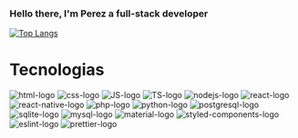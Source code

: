 ### Hello there, I'm Perez a full-stack developer

[![Top Langs](https://github-readme-stats.vercel.app/api/top-langs/?username=XPerezX&layout=compact&theme=jolly)](https://github.com/anuraghazra/github-readme-stats)

# Tecnologias

<div style="display: inline_block">
  <img src="https://img.shields.io/badge/HTML5-E34F26?style=for-the-badge&logo=html5&logoColor=white" alt="html-logo">
  <img src="https://img.shields.io/badge/CSS-239120?&style=for-the-badge&logo=css3&logoColor=white" alt="css-logo">
  <img src="https://img.shields.io/badge/JavaScript-F7DF1E?style=for-the-badge&logo=javascript&logoColor=black" alt="JS-logo">
  <img src="https://img.shields.io/badge/TypeScript-007ACC?style=for-the-badge&logo=typescript&logoColor=white" alt="TS-logo">
  <img src="https://img.shields.io/badge/Node.js-43853D?style=for-the-badge&logo=node.js&logoColor=white" alt="nodejs-logo">
  <img src="https://img.shields.io/badge/React-20232A?style=for-the-badge&logo=react&logoColor=61DAFB" alt="react-logo">
  <img src="https://img.shields.io/badge/React_Native-20232A?style=for-the-badge&logo=react&logoColor=61DAFB" alt="react-native-logo">
  <img src="https://img.shields.io/badge/PHP-777BB4?style=for-the-badge&logo=php&logoColor=white" alt="php-logo">
  <img src="https://img.shields.io/badge/Python-14354C?style=for-the-badge&logo=python&logoColor=white" alt="python-logo">
  <img src="https://img.shields.io/badge/PostgreSQL-316192?style=for-the-badge&logo=postgresql&logoColor=white" alt="postgresql-logo">
  <img src="https://img.shields.io/badge/SQLite-07405E?style=for-the-badge&logo=sqlite&logoColor=white" alt="sqlite-logo">
  <img src="https://img.shields.io/badge/MySQL-00000F?style=for-the-badge&logo=mysql&logoColor=white" alt="mysql-logo">
  <img src="https://img.shields.io/badge/Material--UI-0081CB?style=for-the-badge&logo=material-ui&logoColor=white" alt="material-logo">
  <img src="https://img.shields.io/badge/styled--components-DB7093?style=for-the-badge&logo=styled-components&logoColor=white" alt="styled-components-logo">
  <img src="https://img.shields.io/badge/eslint-3A33D1?style=for-the-badge&logo=eslint&logoColor=white" alt="eslint-logo">
  <img src="https://img.shields.io/badge/prettier-1A2C34?style=for-the-badge&logo=prettier&logoColor=F7BA3E" alt="prettier-logo">

</div>
